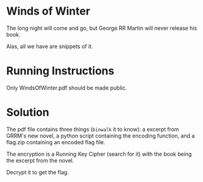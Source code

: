 # Winds of Winter

The long night will come and go, but George RR Martin will never release his
book.

Alas, all we have are snippets of it.

# Running Instructions

Only WindsOfWinter.pdf should be made public.

# Solution

The pdf file contains three things (`binwalk` it to know):
a excerpt from GRRM's new novel, a python script containing the encoding function,
and a flag.zip containing an encoded flag file.

The encryption is a Running Key Cipher (search for it) with the book being the
excerpt from the novel.

Decrypt it to get the flag.